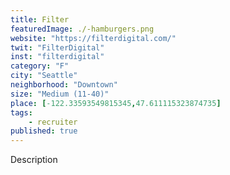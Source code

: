 ```yaml
---
title: Filter
featuredImage: ./-hamburgers.png
website: "https://filterdigital.com/"
twit: "FilterDigital"
inst: "filterdigital"
category: "F"
city: "Seattle"
neighborhood: "Downtown"
size: "Medium (11-40)"
place: [-122.33593549815345,47.611115323874735]
tags:
    - recruiter
published: true
---
```


Description
